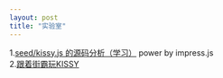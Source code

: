 ```yaml
---
layout: post
title: "实验室"
---
```


1.[seed/kissy.js 的源码分析（学习）](./introKissy.html) power by impress.js  
2.[跟着街霸玩KISSY](./intro-to-kissy.html)